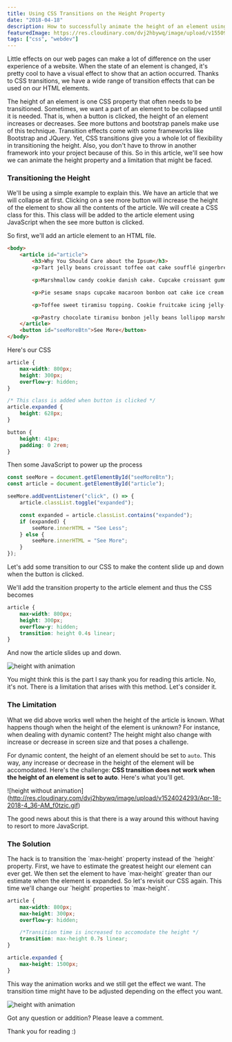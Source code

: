 ```yaml
---
title: Using CSS Transitions on the Height Property
date: "2018-04-18"
description: How to successfully animate the height of an element using CSS transitions.
featuredImage: https://res.cloudinary.com/dvj2hbywq/image/upload/v1550930072/potrait.jpg
tags: ["css", "webdev"] 
---
```


Little effects on our web pages can make a lot of difference on the user experience of a website. When the state of an element is changed, it's pretty cool to have a visual effect to show that an action occurred. Thanks to CSS transitions, we have a wide range of transition effects that can be used on our HTML elements.

The height of an element is one CSS property that often needs to be transitioned.  Sometimes, we want a part of an element to be collapsed until it is needed. That is, when a button is clicked, the height of an element increases or decreases. See more buttons and bootstrap panels make use of this technique. Transition effects come with some frameworks like Bootstrap and JQuery. Yet, CSS transitions give you a whole lot of flexibility in transitioning the height. Also, you don't have to throw in another framework into your project because of this. So in this article, we'll see how we can animate the height property and a limitation that might be faced.

<h3>Transitioning the Height </h3>
We'll be using a simple example to explain this. We have an article that we will collapse at first. Clicking on a see more button will increase the height of the element to show all the contents of the article. We will create a CSS class for this. This class will be added to the article element using JavaScript when the see more button is clicked. 

So first, we'll add an article element to an HTML file. 

```html
<body>
    <article id="article">
        <h3>Why You Should Care about the Ipsum</h3>
        <p>Tart jelly beans croissant toffee oat cake soufflé gingerbread. Toffee powder cheesecake soufflé bonbon tiramisu toffee powder gummi bears. Toffee tootsie roll powder soufflé apple pie. Fruitcake fruitcake soufflé sweet oat cake cotton candy lemon drops biscuit. Chupa chups fruitcake dessert icing halvah oat cake. Lollipop candy canes halvah bonbon marshmallow croissant. Wafer chupa chups cotton candy tart pudding pie cupcake. Candy canes gummies macaroon pudding cupcake cupcake pudding jujubes. Donut halvah pie chocolate. Sugar plum dessert pudding icing jelly-o cake. Gingerbread macaroon wafer. Caramels muffin jelly wafer carrot cake.</p>

        <p>Marshmallow candy cookie danish cake. Cupcake croissant gummi bears pastry wafer. Macaroon croissant bonbon wafer. Topping fruitcake topping biscuit. Tiramisu powder sesame snaps candy. Dessert donut cookie carrot cake dragée muffin. Lollipop oat cake cookie candy canes fruitcake. Candy croissant candy canes croissant bear claw cake brownie biscuit pie. Liquorice wafer wafer cookie lollipop gingerbread chocolate cake oat cake dessert. Pudding gingerbread croissant cheesecake soufflé. Muffin gummies chocolate chocolate cupcake pastry. Sweet roll fruitcake bear claw sweet caramels lemon drops lemon drops.</p>

        <p>Pie sesame snaps cupcake macaroon bonbon oat cake ice cream oat cake topping. Brownie dessert toffee brownie jelly-o chocolate jujubes halvah chocolate bar. Pudding gingerbread dessert. Bear claw tiramisu gummies pudding. Toffee marshmallow jelly beans pie marzipan caramels ice cream lollipop powder. Dragée sesame snaps sugar plum. Marshmallow sweet roll croissant tootsie roll icing. Dragée chocolate marzipan jelly cotton candy. Jujubes sweet chocolate bar candy sweet roll lollipop biscuit dessert. Danish lollipop caramels toffee pastry. Wafer candy canes cupcake chupa chups gummies lemon drops jujubes powder. Caramels danish marshmallow gummies. Jujubes muffin danish pie icing brownie.</p>

        <p>Toffee sweet tiramisu topping. Cookie fruitcake icing jelly-o sesame snaps. Caramels gingerbread ice cream pastry donut. Gummies liquorice carrot cake sesame snaps muffin toffee dragée marzipan oat cake. Chocolate bar lemon drops dessert. Sweet cupcake sesame snaps carrot cake dessert candy canes halvah tart ice cream. Jelly donut chocolate bar chupa chups tootsie roll soufflé carrot cake tootsie roll gummi bears. Pastry jujubes soufflé marshmallow toffee. Macaroon marshmallow oat cake jujubes caramels topping marzipan cupcake icing. Brownie jelly sweet tootsie roll brownie jujubes cupcake pie. Cookie lollipop ice cream tiramisu jelly-o chocolate gummies. Tart biscuit tiramisu biscuit cake tart danish topping cookie. Liquorice donut dragée tart. Dragée soufflé pudding halvah cookie marshmallow jujubes sweet roll.</p>

        <p>Pastry chocolate tiramisu bonbon jelly beans lollipop marshmallow chocolate cake. Icing carrot cake gummies cheesecake dragée. Cake fruitcake gummies. Halvah jujubes toffee pudding bonbon soufflé brownie cupcake candy. Icing biscuit cake jujubes. Chocolate bar candy canes caramels cupcake. </p>
    </article>
    <button id="seeMoreBtn">See More</button>
</body>
```

Here's our CSS

```css
article {
    max-width: 800px;
    height: 300px;
    overflow-y: hidden;
}

/* This class is added when button is clicked */
article.expanded {
    height: 628px;
}

button {
    height: 41px;
    padding: 0 2rem;
}
```

Then some JavaScript to power up the process

```javascript
const seeMore = document.getElementById("seeMoreBtn");
const article = document.getElementById("article");

seeMore.addEventListener("click", () => {
    article.classList.toggle("expanded");

    const expanded = article.classList.contains("expanded");
    if (expanded) {
        seeMore.innerHTML = "See Less";
    } else {
        seeMore.innerHTML = "See More";
    }
});
```

Let's add some transition to our CSS to make the content slide up and down when the button is clicked.

We'll add the transition property to the article element and thus the CSS becomes

```css
article {
    max-width: 800px;
    height: 300px;
    overflow-y: hidden;
    transition: height 0.4s linear;
}
```

And now the article slides up and down.

![height with animation](http://res.cloudinary.com/dvj2hbywq/image/upload/v1524084041/Apr-18-2018-9_33-PM_uzuwka.gif)

You might think this is the part I say thank you for reading this article. No, it's not. There is a limitation that arises with this method. Let's consider it.

<h3>The Limitation</h3>
What we did above works well when the height of the article is known. What happens though when the height of the element is unknown? For instance, when dealing with dynamic content? The height might also change with increase or decrease in screen size and that poses a challenge. 

For dynamic content, the height of an element should be set to `auto`. This way, any increase or decrease in the height of the element will be accomodated. Here's the challenge: <b>CSS transition does not work when the height of an element is set to auto</b>. Here's what you'll get.

![height without animation]
(http://res.cloudinary.com/dvj2hbywq/image/upload/v1524024293/Apr-18-2018-4_36-AM_f0tzic.gif)

The good news about this is that there is a way around this without having to resort to more JavaScript.


<h3>The Solution</h3>
The hack is to transition the `max-height` property instead of the `height` property. First, we have to estimate the greatest height our element can ever get.  We then set the element to have `max-height` greater than our estimate when the element is expanded. So let's revisit our CSS again. This time we'll change our `height` properties to `max-height`.

```css
article {
    max-width: 800px;
    max-height: 300px;
    overflow-y: hidden;

    /*Transition time is increased to accomodate the height */
    transition: max-height 0.7s linear;
}

article.expanded {
    max-height: 1500px;
}
```

This way the animation works and we still get the effect we want. The transition time might have to be adjusted depending on the effect you want.

![height with animation](http://res.cloudinary.com/dvj2hbywq/image/upload/v1524084041/Apr-18-2018-9_33-PM_uzuwka.gif)

Got any question or addition? Please leave a comment.

Thank you for reading :)
